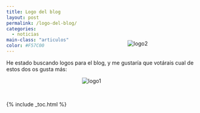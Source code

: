 ```yaml
---
title: Logo del blog
layout: post
permalink: /logo-del-blog/
categories:
  - noticias
main-class: "articulos"
color: #F57C00
---
```

He estado buscando logos para el blog, y me gustaría que votárais cual de estos dos os gusta más:

<div style="position:relative; left:200px;">
  <p>
    <img src="https://lh3.ggpht.com/_IlK2pNFFgGM/TR0I_dCEjKI/AAAAAAAAAPY/xsSZKgIFzvg/logo1.png" alt="logo1" />
  </p>
</div>

<div style="position:relative; left:320px; top:-130px;">
  <p>
    <img src="https://lh5.ggpht.com/_IlK2pNFFgGM/TR0I_Mj3ZwI/AAAAAAAAAPU/3GE1tq8BhsI/logo2.png" alt="logo2" />
  </p>
</div>


<!--ad-->



{% include _toc.html %}
